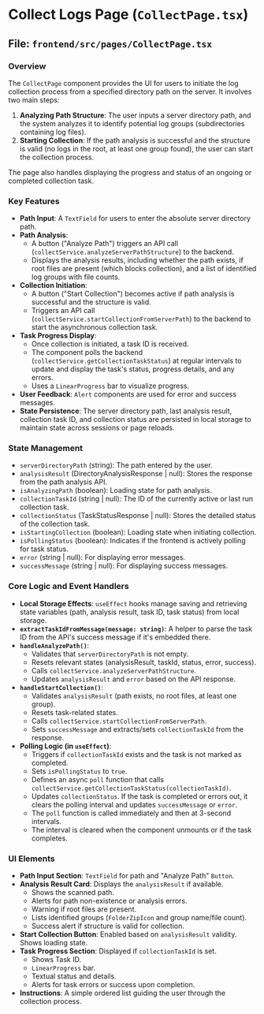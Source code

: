 # Collect Logs Page (`CollectPage.tsx`)

## File: `frontend/src/pages/CollectPage.tsx`

### Overview

The `CollectPage` component provides the UI for users to initiate the log collection process from a specified directory path on the server. It involves two main steps:

1.  **Analyzing Path Structure**: The user inputs a server directory path, and the system analyzes it to identify potential log groups (subdirectories containing log files).
2.  **Starting Collection**: If the path analysis is successful and the structure is valid (no logs in the root, at least one group found), the user can start the collection process.

The page also handles displaying the progress and status of an ongoing or completed collection task.

### Key Features

- **Path Input**: A `TextField` for users to enter the absolute server directory path.
- **Path Analysis**:
  - A button ("Analyze Path") triggers an API call (`collectService.analyzeServerPathStructure`) to the backend.
  - Displays the analysis results, including whether the path exists, if root files are present (which blocks collection), and a list of identified log groups with file counts.
- **Collection Initiation**:
  - A button ("Start Collection") becomes active if path analysis is successful and the structure is valid.
  - Triggers an API call (`collectService.startCollectionFromServerPath`) to the backend to start the asynchronous collection task.
- **Task Progress Display**:
  - Once collection is initiated, a task ID is received.
  - The component polls the backend (`collectService.getCollectionTaskStatus`) at regular intervals to update and display the task's status, progress details, and any errors.
  - Uses a `LinearProgress` bar to visualize progress.
- **User Feedback**: `Alert` components are used for error and success messages.
- **State Persistence**: The server directory path, last analysis result, collection task ID, and collection status are persisted in local storage to maintain state across sessions or page reloads.

### State Management

- `serverDirectoryPath` (string): The path entered by the user.
- `analysisResult` (DirectoryAnalysisResponse | null): Stores the response from the path analysis API.
- `isAnalyzingPath` (boolean): Loading state for path analysis.
- `collectionTaskId` (string | null): The ID of the currently active or last run collection task.
- `collectionStatus` (TaskStatusResponse | null): Stores the detailed status of the collection task.
- `isStartingCollection` (boolean): Loading state when initiating collection.
- `isPollingStatus` (boolean): Indicates if the frontend is actively polling for task status.
- `error` (string | null): For displaying error messages.
- `successMessage` (string | null): For displaying success messages.

### Core Logic and Event Handlers

- **Local Storage Effects**: `useEffect` hooks manage saving and retrieving state variables (path, analysis result, task ID, task status) from local storage.
- **`extractTaskIdFromMessage(message: string)`**: A helper to parse the task ID from the API's success message if it's embedded there.
- **`handleAnalyzePath()`**:
  - Validates that `serverDirectoryPath` is not empty.
  - Resets relevant states (analysisResult, taskId, status, error, success).
  - Calls `collectService.analyzeServerPathStructure`.
  - Updates `analysisResult` and `error` based on the API response.
- **`handleStartCollection()`**:
  - Validates `analysisResult` (path exists, no root files, at least one group).
  - Resets task-related states.
  - Calls `collectService.startCollectionFromServerPath`.
  - Sets `successMessage` and extracts/sets `collectionTaskId` from the response.
- **Polling Logic (in `useEffect`)**:
  - Triggers if `collectionTaskId` exists and the task is not marked as completed.
  - Sets `isPollingStatus` to `true`.
  - Defines an async `poll` function that calls `collectService.getCollectionTaskStatus(collectionTaskId)`.
  - Updates `collectionStatus`. If the task is completed or errors out, it clears the polling interval and updates `successMessage` or `error`.
  - The `poll` function is called immediately and then at 3-second intervals.
  - The interval is cleared when the component unmounts or if the task completes.

### UI Elements

- **Path Input Section**: `TextField` for path and "Analyze Path" `Button`.
- **Analysis Result Card**: Displays the `analysisResult` if available.
  - Shows the scanned path.
  - Alerts for path non-existence or analysis errors.
  - Warning if root files are present.
  - Lists identified groups (`FolderZipIcon` and group name/file count).
  - Success alert if structure is valid for collection.
- **Start Collection Button**: Enabled based on `analysisResult` validity. Shows loading state.
- **Task Progress Section**: Displayed if `collectionTaskId` is set.
  - Shows Task ID.
  - `LinearProgress` bar.
  - Textual status and details.
  - Alerts for task errors or success upon completion.
- **Instructions**: A simple ordered list guiding the user through the collection process.
